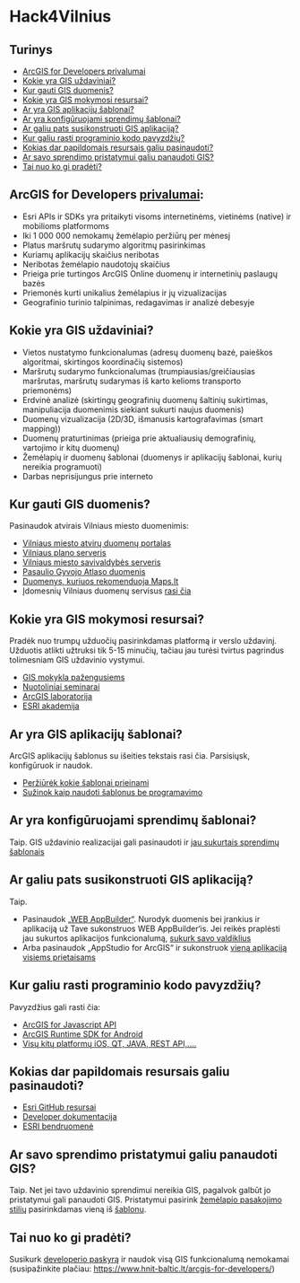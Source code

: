 # Hack4Vilnius

## Turinys

- [ArcGIS for Developers privalumai](#arcgis-for-developers-privalumai)
- [Kokie yra GIS uždaviniai?](#kokie-yra-gis-uždaviniai)
- [Kur gauti GIS duomenis?](#kur-gauti-gis-duomenis)
- [Kokie yra GIS mokymosi resursai?](#kokie-yra-gis-mokymosi-resursai)
- [Ar yra GIS aplikacijų šablonai?](#ar-yra-gis-aplikacijų-šablonai)
- [Ar yra konfigūruojami sprendimų šablonai?](#ar-yra-konfigūruojami-sprendimų-šablonai)
- [Ar galiu pats susikonstruoti GIS aplikaciją?](#ar-galiu-pats-susikonstruoti-gis-aplikaciją)
- [Kur galiu rasti programinio kodo pavyzdžių?](#kur-galiu-rasti-programinio-kodo-pavyzdžių)
- [Kokias dar papildomais resursais galiu pasinaudoti?](#kokias-dar-papildomais-resursais-galiu-pasinaudoti)
- [Ar savo sprendimo pristatymui galiu panaudoti GIS?](#ar-savo-sprendimo-pristatymui-galiu-panaudoti-gis)
- [Tai nuo ko gi pradėti?](#tai-nuo-ko-gi-pradėti)

## ArcGIS for Developers [privalumai](https://bit.ly/2noiFHZ):
*	Esri APIs ir SDKs yra pritaikyti visoms internetinėms, vietinėms (native) ir mobilioms platformoms
*	Iki 1 000 000 nemokamų žemėlapio peržiūrų per mėnesį 
*	Platus maršrutų sudarymo algoritmų pasirinkimas
*	Kuriamų aplikacijų skaičius neribotas
*	Neribotas žemėlapio naudotojų skaičius
*	Prieiga prie turtingos ArcGIS Online duomenų ir internetinių paslaugų bazės
*	Priemonės kurti unikalius žemėlapius ir jų vizualizacijas
*	Geografinio turinio talpinimas, redagavimas ir analizė debesyje
 
## Kokie yra GIS uždaviniai?
*	Vietos nustatymo funkcionalumas (adresų duomenų bazė, paieškos algoritmai, skirtingos koordinačių sistemos)
*	Maršrutų sudarymo funkcionalumas (trumpiausias/greičiausias maršrutas, maršrutų sudarymas iš karto kelioms transporto priemonėms)
*	Erdvinė analizė (skirtingų geografinių duomenų šaltinių sukirtimas, manipuliacija duomenimis siekiant sukurti naujus duomenis)
*	Duomenų vizualizacija (2D/3D, išmanusis kartografavimas (smart mapping))
*	Duomenų praturtinimas (prieiga prie aktualiausių demografinių, vartojimo ir kitų duomenų)
*	Žemėlapių ir duomenų šablonai (duomenys ir aplikacijų šablonai, kurių nereikia programuoti) 
*	Darbas neprisijungus prie interneto

## Kur gauti GIS duomenis?
Pasinaudok atvirais Vilniaus miesto duomenimis:
*	[Vilniaus miesto atvirų duomenų portalas](https://data-vplanas.opendata.arcgis.com)
*	[Vilniaus plano serveris](https://zemelapiai.vplanas.lt/arcgis/rest/services) 
*	[Vilniaus miesto savivaldybės serveris](https://atviras.vplanas.lt/arcgis/rest/services)
*	[Pasaulio Gyvojo Atlaso duomenis](https://livingatlas.arcgis.com/en/browse/#d=1)
*	[Duomenys, kuriuos rekomenduoja Maps.lt](http://mapslt.maps.arcgis.com/home/index.html) 
*	Įdomesnių Vilniaus duomenų servisus [rasi čia](http://github.com/HNIT-Baltic/Hack4Vilnius/tree/master/%C4%AEdomesni%20servisai)

## Kokie yra GIS mokymosi resursai?
Pradėk nuo trumpų užduočių pasirinkdamas platformą ir verslo uždavinį. Užduotis atlikti užtruksi tik 5-15 minučių, tačiau jau turėsi tvirtus pagrindus tolimesniam GIS uždavinio vystymui.
*	[GIS mokykla pažengusiems](http://www.gismokykla.lt/arcgis-online-pazengusiems/) 
*	[Nuotoliniai seminarai](https://www.hnit-baltic.lt/nuotoliniai-seminarai/)
*	[ArcGIS laboratorija](https://developers.arcgis.com/labs/)
*	[ESRI akademija](https://www.esri.com/training/)

## Ar yra GIS aplikacijų šablonai?
ArcGIS aplikacijų šablonus su išeities tekstais rasi čia. Parsisiųsk, konfigūruok ir naudok. 
*	[Peržiūrėk kokie šablonai prieinami](https://www.arcgis.com/home/group.html?id=2f0ec8cb03574128bd673cefab106f39&start=1&view=list&focus=applications-web#content)
*	[Sužinok kaip naudoti šablonus be programavimo](https://www.esri.com/arcgis-blog/products/apps/mapping/use-web-appbuilder-to-create-configurable-app-templates/)

## Ar yra konfigūruojami sprendimų šablonai?
Taip. GIS uždavinio realizacijai gali pasinaudoti ir [jau sukurtais sprendimų šablonais](https://solutions.arcgis.com/) 

## Ar galiu pats susikonstruoti GIS aplikaciją?
Taip.
*	Pasinaudok [„WEB AppBuilder“](https://www.esri.com/en-us/arcgis/products/web-appbuilder/overview). Nurodyk duomenis bei įrankius ir aplikaciją už Tave sukonstruos WEB AppBuilder‘is. Jei reikės praplėsti jau sukurtos aplikacijos funkcionalumą, [sukurk savo valdiklius](https://developers.arcgis.com/web-appbuilder/)
*	Arba pasinaudok „AppStudio for ArcGIS“ ir sukonstruok [vieną aplikaciją visiems prietaisams](https://appstudio.arcgis.com/) 

## Kur galiu rasti programinio kodo pavyzdžių?
Pavyzdžius gali rasti čia:
*	[ArcGIS for Javascript API](https://developers.arcgis.com/javascript/latest/sample-code/index.html)
*	[ArcGIS Runtime SDK for Android](https://developers.arcgis.com/android/latest/sample-code/sample-code.htm)
*	[Visų kitų platformų iOS, QT, JAVA, REST API,....](https://developers.arcgis.com/)
 
## Kokias dar papildomais resursais galiu pasinaudoti?
*	[Esri GitHub resursai](https://github.com/esri)
*	[Developer dokumentacija](https://developers.arcgis.com/documentation/)
*	[ESRI bendruomenė](https://community.esri.com/) 

## Ar savo sprendimo pristatymui galiu panaudoti GIS?
Taip. Net jei tavo uždavinio sprendimui nereikia GIS, pagalvok galbūt jo pristatymui gali panaudoti GIS. Pristatymui pasirink [žemėlapio pasakojimo stilių](https://storymaps.arcgis.com/en/) pasirinkdamas vieną iš [šablonu](https://storymaps.arcgis.com/en/app-list/).

## Tai nuo ko gi pradėti?
Susikurk [developerio paskyrą](https://developers.arcgis.com/sign-up) ir naudok visą GIS funkcionalumą nemokamai (susipažinkite plačiau: https://www.hnit-baltic.lt/arcgis-for-developers/) 
